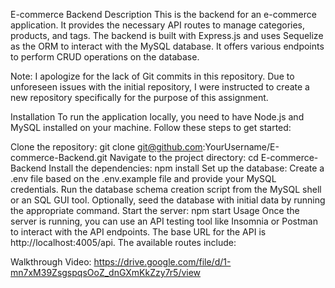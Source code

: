 E-commerce Backend
Description
This is the backend for an e-commerce application. It provides the necessary API routes to manage categories, products, and tags. The backend is built with Express.js and uses Sequelize as the ORM to interact with the MySQL database. It offers various endpoints to perform CRUD operations on the database.

Note: I apologize for the lack of Git commits in this repository. Due to unforeseen issues with the initial repository, I were instructed to create a new repository specifically for the purpose of this assignment. 

Installation
To run the application locally, you need to have Node.js and MySQL installed on your machine. Follow these steps to get started:

Clone the repository: git clone git@github.com:YourUsername/E-commerce-Backend.git
Navigate to the project directory: cd E-commerce-Backend
Install the dependencies: npm install
Set up the database:
Create a .env file based on the .env.example file and provide your MySQL credentials.
Run the database schema creation script from the MySQL shell or an SQL GUI tool.
Optionally, seed the database with initial data by running the appropriate command.
Start the server: npm start
Usage
Once the server is running, you can use an API testing tool like Insomnia or Postman to interact with the API endpoints. The base URL for the API is http://localhost:4005/api. The available routes include:

Walkthrough Video: 
https://drive.google.com/file/d/1-mn7xM39ZsgspqsOoZ_dnGXmKkZzy7r5/view
